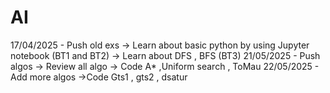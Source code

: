 # AI
17/04/2025 - Push old exs
-> Learn about basic python by using Jupyter notebook (BT1 and BT2)
-> Learn about DFS , BFS  (BT3)
21/05/2025 - Push algos
-> Review all algo
-> Code A* ,Uniform search , ToMau
22/05/2025 - Add more algos
->Code Gts1 , gts2 , dsatur